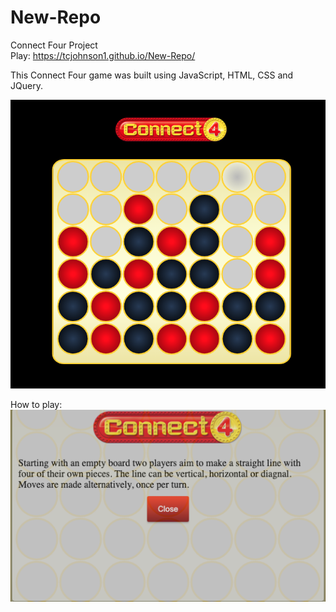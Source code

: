 # New-Repo
Connect Four Project<br/>
 Play: https://tcjohnson1.github.io/New-Repo/

This Connect Four game was built using JavaScript, HTML, CSS and JQuery.


![Image of Game Board](https://github.com/TCJohnson1/New-Repo/blob/main/images/GameBoard.jpeg)



How to play:<br/>
![Image of How To Play](https://github.com/TCJohnson1/New-Repo/blob/main/images/HowToPlay.jpeg)
